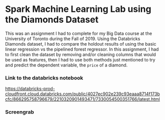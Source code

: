 # Spark Machine Learning Lab using the Diamonds Dataset

This was an assignment I had to complete for my Big Data course at the University of Toronto during the Fall of 2019. Using the Databricks Diamonds dataset, I had to compare the holdout results of using the basic linear regression vs the pipelined forest regressor. In this assignment, I had to first clean the dataset by removing and/or cleaning columns that would be used as features, then I had to use both methods just mentioned to try and predict the dependent variable, the `price` of a diamond.

### Link to the databricks notebook

https://databricks-prod-cloudfront.cloud.databricks.com/public/4027ec902e239c93eaaa8714f173bcfc/866295758796679/2210320901493471/7330054500351766/latest.html

### Screengrab
